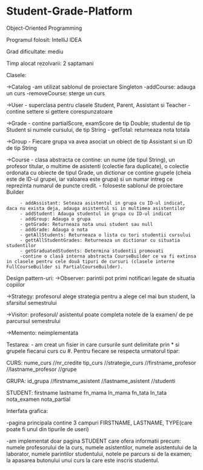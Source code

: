 # Student-Grade-Platform
Object-Oriented Programming

Programul folosit: IntelliJ IDEA

Grad dificultate: mediu

Timp alocat rezolvarii: 2 saptamani

Clasele:

->Catalog -am utilizat sablonul de proiectare Singleton
          -addCourse: adauga un curs
          -removeCourse: sterge un curs
          
->User - superclasa pentru clasele Student, Parent, Assistant si Teacher
       - contine settere si gettere corespunzatoare
       
->Grade - contine partialScore, examScore de tip Double; studentul de tip Student si numele cursului, de tip String
        - getTotal: returneaza nota totala
        
->Group - Fiecare grupa va avea asociat un obiect de tip Assistant si un ID de tip String

->Course - clasa abstracta ce contine: un nume (de tipul String), un profesor
titular, o multime de asistenti (colectie fara duplicate), o colectie ordonata cu obiecte de tipul Grade, un dictionar ce contine grupele (cheia este de ID-ul grupei, iar valoarea este grupa) si un numar intreg ce reprezinta numarul de puncte credit.
         - foloseste sablonul de proiectare Builder
         
         - addAssistant: Seteaza asistentul in grupa cu ID-ul indicat, daca nu exista deja, adauga asistentul si in multimea asistentilor
         - addStudent: Adauga studentul in grupa cu ID-ul indicat
         - addGroup: Adauga o grupa
         - getGrade: Returneaza nota unui student sau null
         - addGrade: Adauga o nota
         - getAllStudents: Returneaza o lista cu tori studentii cursului
         - gettAllStudentGrades: Returneaza un dictionar cu situatia studentilor
         - getGraduatedStudents: Determina studentii promovati
         -contine o clasă interna abstracta CourseBuilder ce va fi extinsa in clasele pentru cele două tipuri de cursuri (clasele interne FullCourseBuilder si PartialCourseBuilder).
       
       
Design pattern-uri:
->Observer: parintii pot primi notificari legate de situatia copiilor

->Strategy: profesorul alege strategia pentru a alege cel mai bun student, la sfarsitul semestrului

->Visitor: profesorul/ asistentul poate completa notele de la examen/ de pe parcursul semestrului

->Memento: neimplementata


Testarea: - am creat un fisier in care cursurile sunt delimitate prin * si grupele fiecarui curs cu #. Pentru fiecare se respecta urmatorul tipar:

CURS: nume_curs //nr_credite tip_curs //strategie_curs //firstname_profesor //lastname_profesor //grupe

GRUPA: id_grupa //firstname_asistent //lastname_asistent //studenti

STUDENT: firstname lastname fn_mama ln_mama fn_tata ln_tata nota_examen nota_partial


Interfata grafica:

-pagina principala contine 3 campuri FIRSTNAME, LASTNAME, TYPE(care poate fi unul din tipurile de useri)

-am implementat doar pagina STUDENT care ofera informatii precum: numele profesorului de la curs, numele asistentilor, numele asistentului de la laborator, numele parintilor studentului, notele pe parcurs si de la examen; la apasarea butonului unui curs la care este inscris studentul. 


